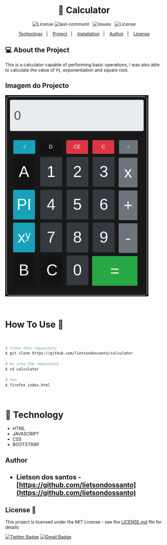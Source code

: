 <h1 align="center">🏅 Calculator </h1>

<p align="center">
    <img alt="License" src="https://img.shields.io/badge/Version-1.0-brightgreen">
    <img src="https://img.shields.io/github/last-commit/lietsondossanto/ESG" alt="last-communit">&nbsp;&nbsp;
    <img src="https://img.shields.io/github/issues/lietsondossanto/ESG" alt="issues">&nbsp;&nbsp;
    <img alt="License" src="https://img.shields.io/badge/license-MIT-brightgreen">
</p>

<p align="center">
    <a href="#Technology">Technology</a>&nbsp;&nbsp;&nbsp;|&nbsp;&nbsp;&nbsp;
    <a href="#Project">Project</a>&nbsp;&nbsp;&nbsp;|&nbsp;&nbsp;&nbsp;
    <a href="#Installation">Installation</a>&nbsp;&nbsp;&nbsp;|&nbsp;&nbsp;&nbsp;
    <a href="#Author">Author</a>&nbsp;&nbsp;&nbsp;|&nbsp;&nbsp;&nbsp;
    <a href="#License">License</a>
</p>

<h2 id="Project">💻 About the Project</h2>

This is a calculator capable of performing basic operations, I was also able to calculate the value of `PI`, exponentiation and square root.

## Imagem do Projecto
<img src="./img/img.png">

<br><h1 id="Installation">How To Use 🔧</h1>


<br>

```bash
# Clone this repository
$ git clone https://github.com/lietsondossanto/calculator

# Go into the repository
$ cd calculator

# run
$ firefox index.html
```

<br><h1 id="Technology">🚀 Technology</h1>


- HTML
- JAVASCRIPT
- CSS
- BOOTSTRAP

<h2 id="Author">Author<h2>

- **Lietson dos santos** - [https://github.com/lietsondossanto](https://github.com/lietsondossanto)

<h2 id="License">License 📄</h2>

This project is licensed under the MIT License - see the [LICENSE.md](LICENSE.md) file for details

[![Twitter Badge](https://img.shields.io/badge/-@Lietson-1ca0f1?style=flat-square&labelColor=1ca0f1&logo=twitter&logoColor=white&link=https://twitter.com/lietsondossanto)](https://twitter.com/https://twitter.com/lietsondossanto) [![Gmail Badge](https://img.shields.io/badge/-lietsondossanto@gmail.com-c14438?style=flat-square&logo=Gmail&logoColor=white&link=mailto:lietsondossanto@gmail.com)](mailto:lietsondossanto@gmail.com)
